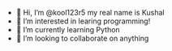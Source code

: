 - 👋 Hi, I’m @kool123r5 my real name is Kushal
- 👀 I’m interested in learing programming!
- 🌱 I’m currently learning Python
- 💞️ I’m looking to collaborate on anything

<!---
kool123r5/kool123r5 is a ✨ special ✨ repository because its `README.md` (this file) appears on your GitHub profile.
You can click the Preview link to take a look at your changes.
--->
